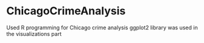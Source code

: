 # ChicagoCrimeAnalysis
Used R programming for Chicago crime analysis
ggplot2 library was used in the visualizations part
